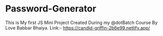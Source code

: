 # Password-Generator
This is My first JS Mini Project Created During my @dotBatch Course By Love Babbar Bhaiya.
Link:- https://candid-griffin-2b6e99.netlify.app/
